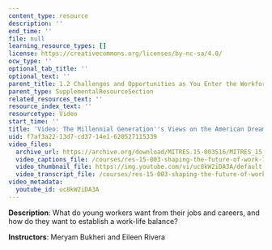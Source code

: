 ```yaml
---
content_type: resource
description: ''
end_time: ''
file: null
learning_resource_types: []
license: https://creativecommons.org/licenses/by-nc-sa/4.0/
ocw_type: ''
optional_tab_title: ''
optional_text: ''
parent_title: 1.2 Challenges and Opportunities as You Enter the Workforce
parent_type: SupplementalResourceSection
related_resources_text: ''
resource_index_text: ''
resourcetype: Video
start_time: ''
title: 'Video: The Millennial Generation''s Views on the American Dream'
uid: f7af3a22-13d7-cd37-14e1-620527115339
video_files:
  archive_url: https://archive.org/download/MITRES.15-003S16/MITRES_15_003S16_1-2-6_360p.mp4
  video_captions_file: /courses/res-15-003-shaping-the-future-of-work-15-662x-spring-2016/7c38c38437345769892032d2dc1c3001_uc8kW2iDA3A.vtt
  video_thumbnail_file: https://img.youtube.com/vi/uc8kW2iDA3A/default.jpg
  video_transcript_file: /courses/res-15-003-shaping-the-future-of-work-15-662x-spring-2016/8107c9a7b7dc3b9a9084c562c1948a30_uc8kW2iDA3A.pdf
video_metadata:
  youtube_id: uc8kW2iDA3A
---
```


**Description**: What do young workers want from their jobs and careers, and how do they want to establish a work-life balance?

**Instructors**: Meryam Bukheri and Eileen Rivera


